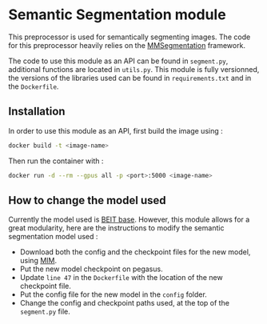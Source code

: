 # Semantic Segmentation module

This preprocessor is used for semantically segmenting images. The code for this preprocessor heavily relies on the [MMSegmentation](https://github.com/open-mmlab/mmsegmentation) framework.

The code to use this module as an API can be found in `segment.py`, additional functions are located in `utils.py`. This module is fully versionned, the versions of the libraries used can be found in `requirements.txt` and in the `Dockerfile`.

## Installation

In order to use this module as an API, first build the image using :

```bash
docker build -t <image-name>
```

Then run the container with :

```bash
docker run -d --rm --gpus all -p <port>:5000 <image-name>
```

## How to change the model used

Currently the model used is [BEIT base](https://github.com/open-mmlab/mmsegmentation/tree/master/configs/beit). However, this module allows for a great modularity, here are the instructions to modify the semantic segmentation model used :

* Download both the config and the checkpoint files for the new model, using [MIM](https://github.com/open-mmlab/mmsegmentation/blob/master/docs/en/get_started.md#installation).
* Put the new model checkpoint on pegasus.
* Update `line 47` in the `Dockerfile` with the location of the new checkpoint file.
* Put the config file for the new model in the `config` folder.
* Change the config and checkpoint paths used, at the top of the `segment.py` file.
